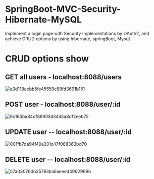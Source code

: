 # SpringBoot-MVC-Security-Hibernate-MySQL
Implement a login page with Security Implementations by OAuth2, and achieve CRUD options by using hibernate, springBoot, Mysql.

# CRUD options show
## GET all users  -  localhost:8088/users
![a3d118aebb5fe45659e89fd3691b151](https://github.com/dzwfighting/SpringBoot-MVC-Security-Hibernate-MySQL/assets/90535397/2d228a37-d4fe-44a7-add4-86c914940909)

## POST user  -  localhost:8088/user/:id
![6c165ba84df89903d34d5a8df2eeb75](https://github.com/dzwfighting/SpringBoot-MVC-Security-Hibernate-MySQL/assets/90535397/515f2a29-fd0b-45d3-b8e5-928a19555c2c)

## UPDATE user -- localhost:8088/user/:id
![001fb7da94f49a301c47f088363bd70](https://github.com/dzwfighting/SpringBoot-MVC-Security-Hibernate-MySQL/assets/90535397/aaea6045-9d58-470d-8e1e-d235e2cfcb75)

## DELETE user  --  localhost:8088/user/:id
![57a03076db35783ba6aeeed4962969b](https://github.com/dzwfighting/SpringBoot-MVC-Security-Hibernate-MySQL/assets/90535397/ce566def-fc78-4e64-9af0-a91f7a0f4878)
